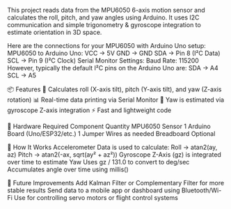 This project reads data from the MPU6050 6-axis motion sensor and calculates the roll, pitch, and yaw angles using Arduino. It uses I2C communication and simple trigonometry & gyroscope integration to estimate orientation in 3D space.

Here are the connections for your MPU6050 with Arduino Uno setup:
MPU6050 to Arduino Uno:
VCC → 5V
GND → GND
SDA → Pin 8 (I²C Data)
SCL → Pin 9 (I²C Clock)
Serial Monitor Settings:
Baud Rate: 115200
However, typically the default I²C pins on the Arduino Uno are:
SDA → A4
SCL → A5

📦 Features
📐 Calculates roll (X-axis tilt), pitch (Y-axis tilt), and yaw (Z-axis rotation)
📊 Real-time data printing via Serial Monitor
🔄 Yaw is estimated via gyroscope Z-axis integration
⚡ Fast and lightweight code

🧰 Hardware Required
Component	Quantity
MPU6050 Sensor	1
Arduino Board (Uno/ESP32/etc.)	1
Jumper Wires	as needed
Breadboard	Optional

📜 How It Works
Accelerometer Data is used to calculate:
Roll → atan2(ay, az)
Pitch → atan2(-ax, sqrt(ay² + az²))
Gyroscope Z-Axis (gz) is integrated over time to estimate Yaw
Uses gz / 131.0 to convert to deg/sec
Accumulates angle over time using millis()

🚀 Future Improvements
Add Kalman Filter or Complementary Filter for more stable results
Send data to a mobile app or dashboard using Bluetooth/Wi-Fi
Use for controlling servo motors or flight control systems
